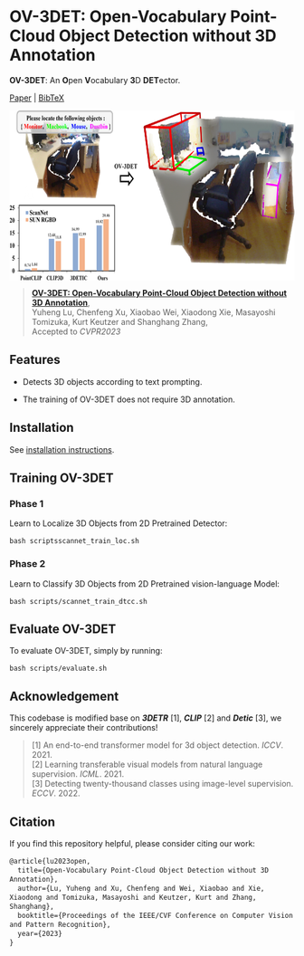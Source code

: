 # OV-3DET: Open-Vocabulary Point-Cloud Object Detection without 3D Annotation

**OV-3DET**: An **O**pen **V**ocabulary **3**D **DET**ector. 

[Paper](https://arxiv.org/abs/2304.00788) | [BibTeX](#citation)

 <p align="center"> <img src='Assets/overview.png' align="center" height="300px"> </p>

>[**OV-3DET: Open-Vocabulary Point-Cloud Object Detection without 3D Annotation**](https://arxiv.org/abs/2304.00788),                                                
>Yuheng Lu, Chenfeng Xu, Xiaobao Wei, Xiaodong Xie, Masayoshi Tomizuka, Kurt Keutzer and Shanghang Zhang,                                                               
>Accepted to *CVPR2023*                                                 
 
 ## Features
- Detects 3D objects according to text prompting.

- The training of OV-3DET does not require 3D annotation.


## Installation
See [installation instructions](https://github.com/lyhdet/OV-3DET/blob/main/INSTALL.md).


##  Training OV-3DET
### Phase 1 
Learn to Localize 3D Objects from 2D Pretrained Detector:
~~~
bash scriptsscannet_train_loc.sh
~~~

### Phase 2 
Learn to Classify 3D Objects from 2D Pretrained vision-language Model:
~~~
bash scripts/scannet_train_dtcc.sh
~~~

##  Evaluate OV-3DET
To evaluate OV-3DET, simply by running: 
~~~
bash scripts/evaluate.sh
~~~

## Acknowledgement
This codebase is modified base on ***3DETR*** [1], ***CLIP*** [2] and ***Detic*** [3], we sincerely appreciate their contributions!

>[1] An end-to-end transformer model for 3d object detection. *ICCV*. 2021.                                                                                             
>[2] Learning transferable visual models from natural language supervision. *ICML*. 2021.                                                              
>[3] Detecting twenty-thousand classes using image-level supervision. *ECCV*. 2022.                                                                                             

## Citation
If you find this repository helpful, please consider citing our work:

```
@article{lu2023open,
  title={Open-Vocabulary Point-Cloud Object Detection without 3D Annotation},
  author={Lu, Yuheng and Xu, Chenfeng and Wei, Xiaobao and Xie, Xiaodong and Tomizuka, Masayoshi and Keutzer, Kurt and Zhang, Shanghang},
  booktitle={Proceedings of the IEEE/CVF Conference on Computer Vision and Pattern Recognition},
  year={2023}
}
```
